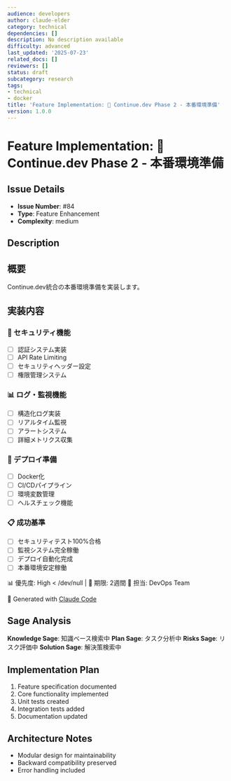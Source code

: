 ```yaml
---
audience: developers
author: claude-elder
category: technical
dependencies: []
description: No description available
difficulty: advanced
last_updated: '2025-07-23'
related_docs: []
reviewers: []
status: draft
subcategory: research
tags:
- technical
- docker
title: 'Feature Implementation: 🔐 Continue.dev Phase 2 - 本番環境準備'
version: 1.0.0
---
```


# Feature Implementation: 🔐 Continue.dev Phase 2 - 本番環境準備

## Issue Details
- **Issue Number**: #84
- **Type**: Feature Enhancement
- **Complexity**: medium

## Description
## 概要
Continue.dev統合の本番環境準備を実装します。

## 実装内容
### 🔐 セキュリティ機能
- [ ] 認証システム実装
- [ ] API Rate Limiting
- [ ] セキュリティヘッダー設定
- [ ] 権限管理システム

### 📊 ログ・監視機能
- [ ] 構造化ログ実装
- [ ] リアルタイム監視
- [ ] アラートシステム
- [ ] 詳細メトリクス収集

### 🚀 デプロイ準備
- [ ] Docker化
- [ ] CI/CDパイプライン
- [ ] 環境変数管理
- [ ] ヘルスチェック機能

### 📋 成功基準
- [ ] セキュリティテスト100%合格
- [ ] 監視システム完全稼働
- [ ] デプロイ自動化完成
- [ ] 本番環境安定稼働

📊 優先度: High  < /dev/null |  📅 期限: 2週間
🔧 担当: DevOps Team

🤖 Generated with [Claude Code](https://claude.ai/code)

## Sage Analysis
**Knowledge Sage**: 知識ベース検索中
**Plan Sage**: タスク分析中
**Risks Sage**: リスク評価中
**Solution Sage**: 解決策検索中

## Implementation Plan
1. Feature specification documented
2. Core functionality implemented
3. Unit tests created
4. Integration tests added
5. Documentation updated

## Architecture Notes
- Modular design for maintainability
- Backward compatibility preserved
- Error handling included
